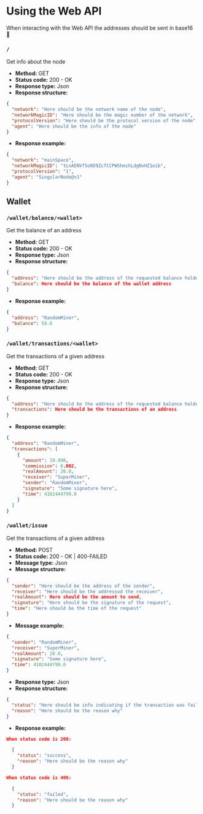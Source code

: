 # Using the Web API
When interacting with the Web API the addresses should be sent in base16 🙏
### <a name="webAPIMain"></a>`/`
Get info about the node
- **Method:** GET
- **Status code:** 200 - OK
- **Response type:** Json
- **Response structure:** 
```json
{
  "network": "Here should be the network name of the node", 
  "networkMagicID": "Here should be the magic number of the network",
  "protocolVersion": "Here should be the protocol version of the node", 
  "agent": "Here should be the info of the node"
}
```
- **Response example:**
```json
{ 
  "network": "mainSpace", 
  "networkMagicID": "tLnAENVf5oN59ZcfCCPWShmzhLdgNvHZ1eib",
  "protocolVersion": "1",
  "agent": "SingularNode@v1"
}
```

## <a name="webAPIWallet"></a>Wallet
### <a name="webAPIBalance"></a>`/wallet/balance/<wallet>`
Get the balance of an address
- **Method:** GET
- **Status code:** 200 - OK
- **Response type:** Json
- **Response structure:** 
```json
{
  "address": "Here should be the address of the requested balance holder", 
  "balance": Here should be the balance of the wallet address
}
```
- **Response example:**
```json
{
  "address": "RandomMiner", 
  "balance": 58.6
}
```

### <a name="webAPITransactions"></a>`/wallet/transactions/<wallet>`
Get the transactions of a given address
- **Method:** GET
- **Status code:** 200 - OK
- **Response type:** Json
- **Response structure:** 
```json
{
  "address": "Here should be the address of the requested balance holder", 
  "transactions": Here should be the transactions of an address
}
```
- **Response example:**
```json
{
  "address": "RandomMiner", 
  "transactions": [
    {
      "amount": 19.998, 
      "commission": 0.002, 
      "realAmount": 20.0, 
      "receiver": "SuperMiner", 
      "sender": "RandomMiner", 
      "signature": "Some signature here", 
      "time": 4102444799.0
    }
  ]
}
```

### <a name="webAPIIssue"></a>`/wallet/issue`
Get the transactions of a given address
- **Method:** POST
- **Status code:** 200 - OK | 400-FAILED
- **Message type:** Json
- **Message structure:**
```json
{
  "sender": "Here should be the address of the sender", 
  "receiver": "Here should be the addressod the receiver",
  "realAmount": Here should be the amount to send,
  "signature": "Here should be the signature of the request",
  "time": "Here should be the time of the request"
}
```
- **Message example:**
```json
{
  "sender": "RandomMiner", 
  "receiver": "SuperMiner",
  "realAmount": 20.0,
  "signature": "Some signature here",
  "time": 4102444799.0
}
```
- **Response type:** Json
- **Response structure:** 
```json
{
  "status": "Here should be info indicating if the transaction was failed or successful", 
  "reason": "Here should be the reason why"
}
```
- **Response example:** 
```json
When status code is 200:

  {
    "status": "success", 
    "reason": "Here should be the reason why"
  }

When status code is 400:

  {
    "status": "failed", 
    "reason": "Here should be the reason why"
  }
```
